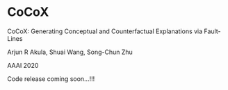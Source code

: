 # CoCoX
CoCoX: Generating Conceptual and Counterfactual Explanations via Fault-Lines

 Arjun R Akula, Shuai Wang, Song-Chun Zhu
 
 AAAI 2020
 
 Code release coming soon...!!!
